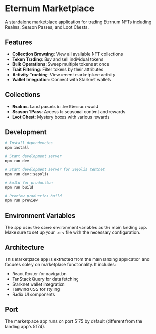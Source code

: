 # Eternum Marketplace

A standalone marketplace application for trading Eternum NFTs including Realms, Season Passes, and Loot Chests.

## Features

- **Collection Browsing**: View all available NFT collections
- **Token Trading**: Buy and sell individual tokens
- **Bulk Operations**: Sweep multiple tokens at once
- **Trait Filtering**: Filter tokens by their attributes
- **Activity Tracking**: View recent marketplace activity
- **Wallet Integration**: Connect with Starknet wallets

## Collections

- **Realms**: Land parcels in the Eternum world
- **Season 1 Pass**: Access to seasonal content and rewards
- **Loot Chest**: Mystery boxes with various rewards

## Development

```bash
# Install dependencies
npm install

# Start development server
npm run dev

# Start development server for Sepolia testnet
npm run dev::sepolia

# Build for production
npm run build

# Preview production build
npm run preview
```

## Environment Variables

The app uses the same environment variables as the main landing app. Make sure to set up your `.env` file with the necessary configuration.

## Architecture

This marketplace app is extracted from the main landing application and focuses solely on marketplace functionality. It includes:

- React Router for navigation
- TanStack Query for data fetching
- Starknet wallet integration
- Tailwind CSS for styling
- Radix UI components

## Port

The marketplace app runs on port 5175 by default (different from the landing app's 5174). 